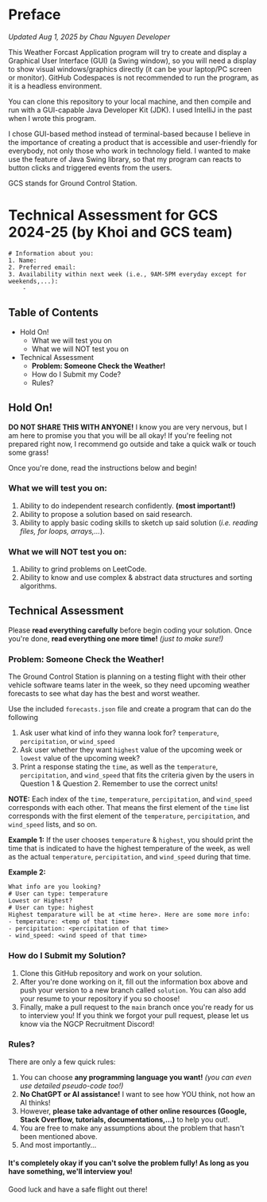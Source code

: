 
# Preface 
_Updated Aug 1, 2025 by Chau Nguyen Developer_

This Weather Forcast Application program will try to create and display a Graphical User Interface (GUI) (a Swing window), so you will need a display to show visual windows/graphics directly (it can be your laptop/PC screen or monitor). GitHub Codespaces is not recommended to run the program, as it is a headless environment.  

You can clone this repository to your local machine, and then compile and run with a GUI-capable Java Developer Kit (JDK). I used IntelliJ in the past when I wrote this program.  

I chose GUI-based method instead of terminal-based because I believe in the importance of creating a product that is accessible and user-friendly for everybody, not only those who work in technology field. I wanted to make use the feature of Java Swing library, so that my program can reacts to button clicks and triggered events from the users.  

GCS stands for Ground Control Station.



# Technical Assessment for GCS 2024-25 (by Khoi and GCS team)

```
# Information about you:
1. Name:
2. Preferred email:
3. Availability within next week (i.e., 9AM-5PM everyday except for weekends,...):
    - 
```

## Table of Contents
- Hold On!
	- What we will test you on
	- What we will NOT test you on
- Technical Assessment
	- **Problem: Someone Check the Weather!**
	- How do I Submit my Code?
	- Rules?
## Hold On!
**DO NOT SHARE THIS WITH ANYONE!**
I know you are very nervous, but I am here to promise you that you will be all okay! If you're feeling not prepared right now, I recommend go outside and take a quick walk or touch some grass! 

Once you're done, read the instructions below and begin!
### What we will test you on:
1. Ability to do independent research confidently. **(most important!)**
2. Ability to propose a solution based on said research. 
3. Ability to apply basic coding skills to sketch up said solution (*i.e. reading files, for loops, arrays,...*). 
### What we will NOT test you on:
1. Ability to grind problems on LeetCode. 
2. Ability to know and use complex & abstract data structures and sorting algorithms. 

## Technical Assessment
Please **read everything carefully** before begin coding your solution. Once you're done, **read everything one more time!** *(just to make sure!)*
### Problem: Someone Check the Weather!
The Ground Control Station is planning on a testing flight with their other vehicle software teams later in the week, so they need upcoming weather forecasts to see what day has the best and worst weather. 

Use the included `forecasts.json` file and create a program that can do the following
1. Ask user what kind of info they wanna look for? `temperature`, `percipitation`, or `wind_speed`
2. Ask user whether they want `highest` value of the upcoming week or `lowest` value of the upcoming week?
3. Print a response stating the `time`, as well as the `temperature`, `percipitation`, and `wind_speed` that fits the criteria given by the users in Question 1 & Question 2. Remember to use the correct units!

**NOTE:** Each index of the `time`, `temperature`, `percipitation`, and `wind_speed` corresponds with each other. That means the first element of the `time` list corresponds with the first element of the `temperature`, `percipitation`, and `wind_speed` lists, and so on.

**Example 1:** If the user chooses `temperature` & `highest`, you should print the time that is indicated to have the highest temperature of the week, as well as the actual `temperature`, `percipitation`, and `wind_speed` during that time.

**Example 2:**
```shell
What info are you looking? 
# User can type: temperature 
Lowest or Highest? 
# User can type: highest 
Highest temparature will be at <time here>. Here are some more info:
- temperature: <temp of that time>
- percipitation: <percipitation of that time>
- wind_speed: <wind speed of that time>
```
### How do I Submit my Solution?
1. Clone this GitHub repository and work on your solution. 
2. After you're done working on it, fill out the information box above and push your version to a new branch called `solution`. You can also add your resume to your repository if you so choose! 
3. Finally, make a pull request to the `main` branch once you're ready for us to interview you! If you think we forgot your pull request, please let us know via the NGCP Recruitment Discord!


### Rules?
There are only a few quick rules:

1. You can choose **any programming language you want!** *(you can even use detailed pseudo-code too!)*
2. **No ChatGPT or AI assistance!** I want to see how YOU think, not how an AI thinks!
3. However, **please take advantage of other online resources (Google, Stack Overflow, tutorials, documentations,...)** to help you out!. 
4. You are free to make any assumptions about the problem that hasn't been mentioned above.  
5. And most importantly...
#### It's completely okay if you can't solve the problem fully! As long as you have something, we'll interview you!

Good luck and have a safe flight out there!
